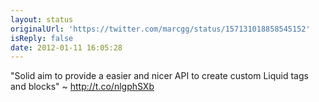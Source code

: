 ```yaml
---
layout: status
originalUrl: 'https://twitter.com/marcgg/status/157131018858545152'
isReply: false
date: 2012-01-11 16:05:28
---
```


"Solid aim to provide a easier and nicer API to create custom Liquid tags and blocks" ~ http://t.co/nlgphSXb
